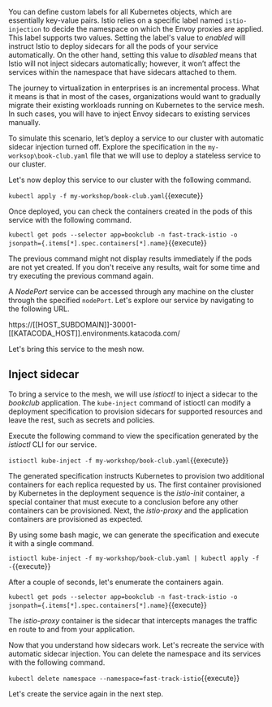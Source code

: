 You can define custom labels for all Kubernetes objects, which are essentially key-value pairs. Istio relies on a specific label named `istio-injection` to decide the namespace on which the Envoy proxies are applied. This label supports two values. Setting the label's value to _enabled_ will instruct Istio to deploy sidecars for all the pods of your service automatically. On the other hand, setting this value to _disabled_ means that Istio will not inject sidecars automatically; however, it won’t affect the services within the namespace that have sidecars attached to them.

The journey to virtualization in enterprises is an incremental process. What it means is that in most of the cases, organizations would want to gradually migrate their existing workloads running on Kubernetes to the service mesh. In such cases, you will have to inject Envoy sidecars to existing services manually.

To simulate this scenario, let’s deploy a service to our cluster with automatic sidecar injection turned off. Explore the specification in the `my-worksop\book-club.yaml` file that we will use to deploy a stateless service to our cluster.

Let's now deploy this service to our cluster with the following command.

`kubectl apply -f my-workshop/book-club.yaml`{{execute}}

Once deployed, you can check the containers created in the pods of this service with the following command.

`kubectl get pods --selector app=bookclub -n fast-track-istio -o jsonpath={.items[*].spec.containers[*].name}`{{execute}}

The previous command might not display results immediately if the pods are not yet created. If you don't receive any results, wait for some time and try executing the previous command again.

A _NodePort_ service can be accessed through any machine on the cluster through the specified `nodePort`. Let's explore our service by navigating to the following URL.

https://[[HOST_SUBDOMAIN]]-30001-[[KATACODA_HOST]].environments.katacoda.com/

Let's bring this service to the mesh now.

## Inject sidecar

To bring a service to the mesh, we will use _istioctl_ to inject a sidecar to the _bookclub_ application. The `kube-inject` command of istioctl can modify a deployment specification to provision sidecars for supported resources and leave the rest, such as secrets and policies.

Execute the following command to view the specification generated by the _istioctl_ CLI for our service.

`istioctl kube-inject -f my-workshop/book-club.yaml`{{execute}}

The generated specification instructs Kubernetes to provision two additional containers for each replica requested by us. The first container provisioned by Kubernetes in the deployment sequence is the _istio-init_ container, a special container that must execute to a conclusion before any other containers can be provisioned. Next, the _istio-proxy_ and the application containers are provisioned as expected.

By using some bash magic, we can generate the specification and execute it with a single command.

`istioctl kube-inject -f my-workshop/book-club.yaml | kubectl apply -f -`{{execute}}

After a couple of seconds, let's enumerate the containers again.

`kubectl get pods --selector app=bookclub -n fast-track-istio -o jsonpath={.items[*].spec.containers[*].name}`{{execute}}

The _istio-proxy_ container is the sidecar that intercepts manages the traffic en route to and from your application.

Now that you understand how sidecars work. Let's recreate the service with automatic sidecar injection. You can delete the namespace and its services with the following command.

`kubectl delete namespace --namespace=fast-track-istio`{{execute}}

Let's create the service again in the next step.
